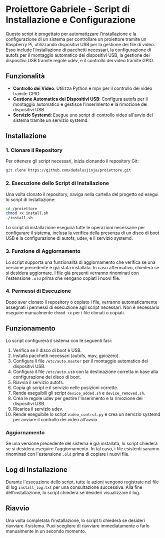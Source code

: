 
# Proiettore Gabriele - Script di Installazione e Configurazione

Questo script è progettato per automatizzare l'installazione e la configurazione di un sistema per controllare un proiettore tramite un Raspberry Pi, utilizzando dispositivi USB per la gestione dei file di video. Esso include l'installazione di pacchetti necessari, la configurazione di autofs per il montaggio automatico dei dispositivi USB, la gestione dei dispositivi USB tramite regole udev, e il controllo dei video tramite GPIO.

## Funzionalità

- **Controllo dei Video**: Utilizza Python e mpv per il controllo dei video tramite GPIO.
- **Gestione Automatica dei Dispositivi USB**: Configura autofs per il montaggio automatico e gestisce l'inserimento e la rimozione dei dispositivi USB.
- **Servizio Systemd**: Esegue uno script di controllo video all'avvio del sistema tramite un servizio systemd.

## Installazione

### 1. Clonare il Repository

Per ottenere gli script necessari, inizia clonando il repository Git:

```bash
git clone https://github.com/dedalusjinja/proiettore.git
```

### 2. Esecuzione dello Script di Installazione

Una volta clonato il repository, naviga nella cartella del progetto ed esegui lo script di installazione:

```bash
cd /proiettore
chmod +x install.sh
./install.sh
```

Lo script di installazione eseguirà tutte le operazioni necessarie per configurare il sistema, inclusa la verifica della presenza di un disco di boot USB e la configurazione di autofs, udev, e il servizio systemd.

### 3. Funzione di Aggiornamento

Lo script supporta una funzionalità di aggiornamento che verifica se una versione precedente è già stata installata. In caso affermativo, chiederà se si desidera aggiornare. I file già presenti verranno rinominati con l'estensione `.old` prima che vengano copiati i nuovi file.

### 4. Permessi di Esecuzione

Dopo aver clonato il repository o copiato i file, verranno automaticamente assegnati i permessi di esecuzione agli script necessari. Non è necessario eseguire manualmente `chmod +x` per i file clonati o copiati.

## Funzionamento

Lo script configurerà il sistema con le seguenti fasi:

1. Verifica se il disco di boot è USB.
2. Installa pacchetti necessari (autofs, mpv, gpiozero).
3. Configura il file `/etc/auto.master` per il montaggio automatico dei dispositivi USB.
4. Configura il file `/etc/auto.usb` con la destinazione corretta in base alla configurazione del disco di boot.
5. Riavvia il servizio autofs.
6. Copia gli script e il servizio nelle posizioni corrette.
7. Rende eseguibili gli script `device_added.sh` e `device_removed.sh`.
8. Crea le regole udev per gestire l'inserimento e la rimozione dei dispositivi USB.
9. Ricarica il servizio udev.
10. Rende eseguibile lo script `video_control.py` e crea un servizio systemd per avviare il controllo dei video all'avvio.

### Aggiornamento

Se una versione precedente del sistema è già installata, lo script chiederà se si desidera eseguire l'aggiornamento. In tal caso, i file esistenti saranno rinominati con l'estensione `.old` prima di copiare i nuovi file.

## Log di Installazione

Durante l'esecuzione dello script, tutte le azioni vengono registrate nel file di log `install_log.txt` per una consultazione successiva. Alla fine dell'installazione, lo script chiederà se desideri visualizzare il log.

## Riavvio

Una volta completata l'installazione, lo script ti chiederà se desideri riavviare il sistema. Puoi scegliere di riavviare immediatamente o farlo manualmente in un secondo momento.

